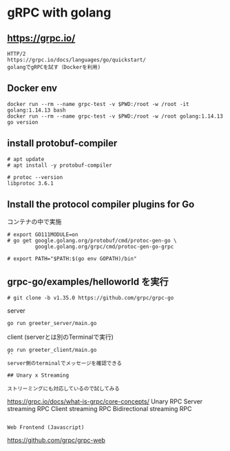 # gRPC with golang

## https://grpc.io/

```
HTTP/2
https://grpc.io/docs/languages/go/quickstart/
golangでgRPCを試す（Dockerを利用)
```

## Docker env
```
docker run --rm --name grpc-test -v $PWD:/root -w /root -it golang:1.14.13 bash
docker run --rm --name grpc-test -v $PWD:/root -w /root golang:1.14.13 go version
```

## install protobuf-compiler

```
# apt update
# apt install -y protobuf-compiler

# protoc --version                                
libprotoc 3.6.1

```

## Install the protocol compiler plugins for Go

コンテナの中で実施

```
# export GO111MODULE=on
# go get google.golang.org/protobuf/cmd/protoc-gen-go \
         google.golang.org/grpc/cmd/protoc-gen-go-grpc

# export PATH="$PATH:$(go env GOPATH)/bin"
```

## grpc-go/examples/helloworld を実行

```
# git clone -b v1.35.0 https://github.com/grpc/grpc-go
```

server
```
go run greeter_server/main.go
```

client (serverとは別のTerminalで実行)
```
go run greeter_client/main.go
``
server側のterminalでメッセージを確認できる

## Unary x Streaming

ストリーミングにも対応しているので試してみる

```
https://grpc.io/docs/what-is-grpc/core-concepts/
Unary RPC
Server streaming RPC
Client streaming RPC
Bidirectional streaming RPC
```

Web Frontend (Javascript)
```
https://github.com/grpc/grpc-web
```